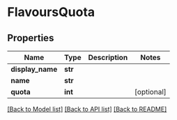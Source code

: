 # FlavoursQuota

## Properties
Name | Type | Description | Notes
------------ | ------------- | ------------- | -------------
**display_name** | **str** |  | 
**name** | **str** |  | 
**quota** | **int** |  | [optional] 

[[Back to Model list]](../README.md#documentation-for-models) [[Back to API list]](../README.md#documentation-for-api-endpoints) [[Back to README]](../README.md)


